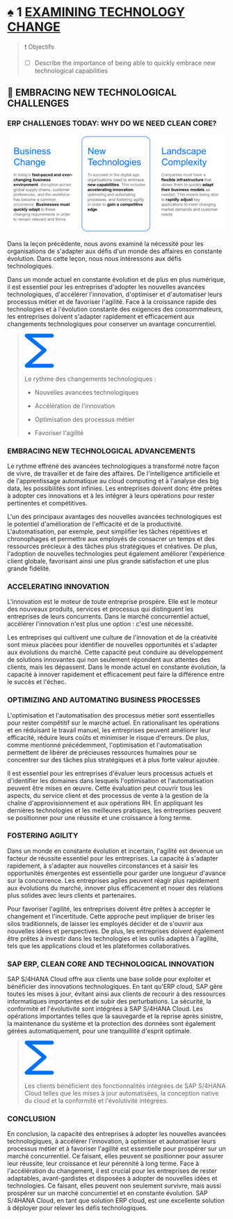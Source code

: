 # ♠ 1 [EXAMINING TECHNOLOGY CHANGE](https://learning.sap.com/learning-journeys/managing-clean-core-for-sap-s-4hana-cloud/examining-technological-change-1)

> :exclamation: Objectifs
>
> - [ ] Describe the importance of being able to quickly embrace new technological capabilities

## :closed_book: EMBRACING NEW TECHNOLOGICAL CHALLENGES

### ERP CHALLENGES TODAY: WHY DO WE NEED CLEAN CORE?

![](./RESSOURCES/MCC100_01_U1L2_T2_001.png)

Dans la leçon précédente, nous avons examiné la nécessité pour les organisations de s'adapter aux défis d'un monde des affaires en constante évolution. Dans cette leçon, nous nous intéressons aux défis technologiques.

Dans un monde actuel en constante évolution et de plus en plus numérique, il est essentiel pour les entreprises d'adopter les nouvelles avancées technologiques, d'accélérer l'innovation, d'optimiser et d'automatiser leurs processus métier et de favoriser l'agilité. Face à la croissance rapide des technologies et à l'évolution constante des exigences des consommateurs, les entreprises doivent s'adapter rapidement et efficacement aux changements technologiques pour conserver un avantage concurrentiel.

> ![](./RESSOURCES/299361_sum_blue_small.png)
>
> Le rythme des changements technologiques :
>
> - Nouvelles avancées technologiques
>
> - Accélération de l'innovation
>
> - Optimisation des processus métier
>
> - Favoriser l'agilité

### EMBRACING NEW TECHNOLOGICAL ADVANCEMENTS

Le rythme effréné des avancées technologiques a transformé notre façon de vivre, de travailler et de faire des affaires. De l'intelligence artificielle et de l'apprentissage automatique au cloud computing et à l'analyse des big data, les possibilités sont infinies. Les entreprises doivent donc être prêtes à adopter ces innovations et à les intégrer à leurs opérations pour rester pertinentes et compétitives.

L'un des principaux avantages des nouvelles avancées technologiques est le potentiel d'amélioration de l'efficacité et de la productivité. L'automatisation, par exemple, peut simplifier les tâches répétitives et chronophages et permettre aux employés de consacrer un temps et des ressources précieux à des tâches plus stratégiques et créatives. De plus, l'adoption de nouvelles technologies peut également améliorer l'expérience client globale, favorisant ainsi une plus grande satisfaction et une plus grande fidélité.

### ACCELERATING INNOVATION

L'innovation est le moteur de toute entreprise prospère. Elle est le moteur des nouveaux produits, services et processus qui distinguent les entreprises de leurs concurrents. Dans le marché concurrentiel actuel, accélérer l'innovation n'est plus une option : c'est une nécessité.

Les entreprises qui cultivent une culture de l'innovation et de la créativité sont mieux placées pour identifier de nouvelles opportunités et s'adapter aux évolutions du marché. Cette capacité peut conduire au développement de solutions innovantes qui non seulement répondent aux attentes des clients, mais les dépassent. Dans le monde actuel en constante évolution, la capacité à innover rapidement et efficacement peut faire la différence entre le succès et l'échec.

### OPTIMIZING AND AUTOMATING BUSINESS PROCESSES

L'optimisation et l'automatisation des processus métier sont essentielles pour rester compétitif sur le marché actuel. En rationalisant les opérations et en réduisant le travail manuel, les entreprises peuvent améliorer leur efficacité, réduire leurs coûts et minimiser le risque d'erreurs. De plus, comme mentionné précédemment, l'optimisation et l'automatisation permettent de libérer de précieuses ressources humaines pour se concentrer sur des tâches plus stratégiques et à plus forte valeur ajoutée.

Il est essentiel pour les entreprises d'évaluer leurs processus actuels et d'identifier les domaines dans lesquels l'optimisation et l'automatisation peuvent être mises en œuvre. Cette évaluation peut couvrir tous les aspects, du service client et des processus de vente à la gestion de la chaîne d'approvisionnement et aux opérations RH. En appliquant les dernières technologies et les meilleures pratiques, les entreprises peuvent se positionner pour une réussite et une croissance à long terme.

### FOSTERING AGILITY

Dans un monde en constante évolution et incertain, l'agilité est devenue un facteur de réussite essentiel pour les entreprises. La capacité à s'adapter rapidement, à s'adapter aux nouvelles circonstances et à saisir les opportunités émergentes est essentielle pour garder une longueur d'avance sur la concurrence. Les entreprises agiles peuvent réagir plus rapidement aux évolutions du marché, innover plus efficacement et nouer des relations plus solides avec leurs clients et partenaires.

Pour favoriser l'agilité, les entreprises doivent être prêtes à accepter le changement et l'incertitude. Cette approche peut impliquer de briser les silos traditionnels, de laisser les employés décider et de s'ouvrir aux nouvelles idées et perspectives. De plus, les entreprises doivent également être prêtes à investir dans les technologies et les outils adaptés à l'agilité, tels que les applications cloud et les plateformes collaboratives.

### SAP ERP, CLEAN CORE AND TECHNOLOGICAL INNOVATION

SAP S/4HANA Cloud offre aux clients une base solide pour exploiter et bénéficier des innovations technologiques. En tant qu'ERP cloud, SAP gère toutes les mises à jour, évitant ainsi aux clients de recourir à des ressources informatiques importantes et de subir des perturbations. La sécurité, la conformité et l'évolutivité sont intégrées à SAP S/4HANA Cloud. Les opérations importantes telles que la sauvegarde et la reprise après sinistre, la maintenance du système et la protection des données sont également gérées automatiquement, pour une tranquillité d'esprit optimale.

> ![](./RESSOURCES/299361_sum_blue_small.png)
>
> Les clients bénéficient des fonctionnalités intégrées de SAP S/4HANA Cloud telles que les mises à jour automatisées, la conception native du cloud et la conformité et l'évolutivité intégrées.

### CONCLUSION

En conclusion, la capacité des entreprises à adopter les nouvelles avancées technologiques, à accélérer l'innovation, à optimiser et automatiser leurs processus métier et à favoriser l'agilité est essentielle pour prospérer sur un marché concurrentiel. Ce faisant, elles peuvent se positionner pour assurer leur réussite, leur croissance et leur pérennité à long terme. Face à l'accélération du changement, il est crucial pour les entreprises de rester adaptables, avant-gardistes et disposées à adopter de nouvelles idées et technologies. Ce faisant, elles peuvent non seulement survivre, mais aussi prospérer sur un marché concurrentiel et en constante évolution. SAP S/4HANA Cloud, en tant que solution ERP cloud, est une excellente solution à déployer pour relever les défis technologiques.
